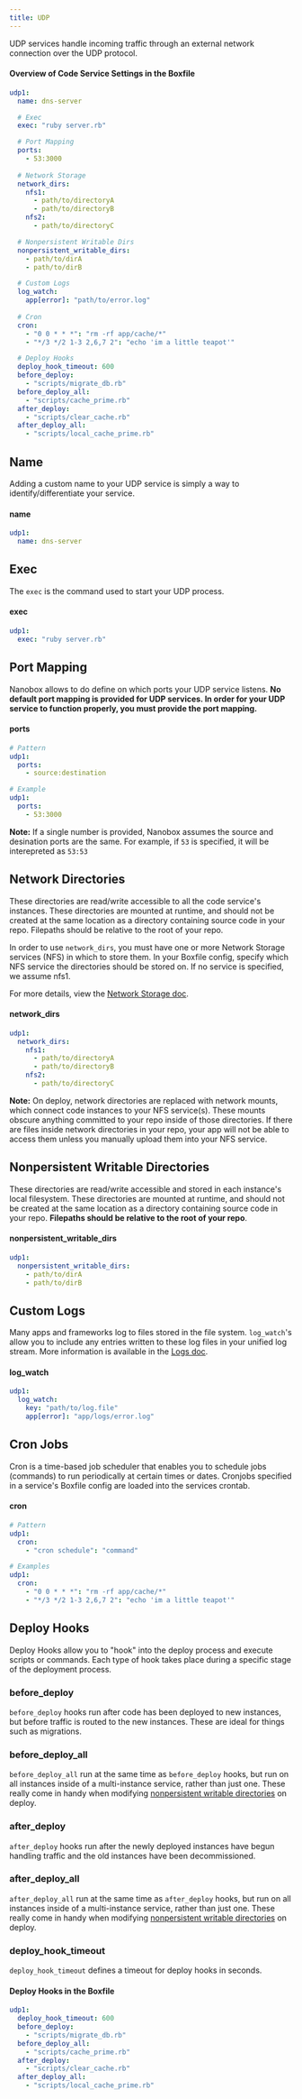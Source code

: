 ```yaml
---
title: UDP
---
```


UDP services handle incoming traffic through an external network connection over the UDP protocol.

#### Overview of Code Service Settings in the Boxfile
```yaml
udp1:
  name: dns-server

  # Exec
  exec: "ruby server.rb"

  # Port Mapping
  ports:
    - 53:3000
  
  # Network Storage
  network_dirs:
    nfs1:
      - path/to/directoryA
      - path/to/directoryB
    nfs2:
      - path/to/directoryC

  # Nonpersistent Writable Dirs
  nonpersistent_writable_dirs:
    - path/to/dirA
    - path/to/dirB

  # Custom Logs
  log_watch:
    app[error]: "path/to/error.log"
  
  # Cron
  cron:
    - "0 0 * * *": "rm -rf app/cache/*"
    - "*/3 */2 1-3 2,6,7 2": "echo 'im a little teapot'"

  # Deploy Hooks
  deploy_hook_timeout: 600
  before_deploy:
    - "scripts/migrate_db.rb"
  before_deploy_all:
    - "scripts/cache_prime.rb"
  after_deploy:
    - "scripts/clear_cache.rb"
  after_deploy_all:
    - "scripts/local_cache_prime.rb"
```

## Name
Adding a custom name to your UDP service is simply a way to identify/differentiate your service.

#### name
```yaml
udp1:
  name: dns-server
```

## Exec
The `exec` is the command used to start your UDP process.

#### exec
```yaml
udp1:
  exec: "ruby server.rb"
```

## Port Mapping
Nanobox allows to do define on which ports your UDP service listens. **No default port mapping is provided for UDP services. In order for your UDP service to function properly, you must provide the port mapping.**

#### ports
```yaml
# Pattern
udp1:
  ports:
    - source:destination

# Example
udp1:
  ports:
    - 53:3000
```

**Note:** If a single number is provided, Nanobox assumes the source and desination ports are the same. For example, if `53` is specified, it will be interepreted as `53:53`

## Network Directories
These directories are read/write accessible to all the code service's instances. These directories are mounted at runtime, and should not be created at the same location as a directory containing source code in your repo. Filepaths should be relative to the root of your repo.

In order to use `network_dirs`, you must have one or more Network Storage services (NFS) in which to store them. In your Boxfile config, specify which NFS service the directories should be stored on. If no service is specified, we assume nfs1.

For more details, view the [Network Storage doc](/getting-started/network-storage/).

#### network_dirs
```yaml
udp1:
  network_dirs:
    nfs1:
      - path/to/directoryA
      - path/to/directoryB
    nfs2:
      - path/to/directoryC
```

**Note:** On deploy, network directories are replaced with network mounts, which connect code instances to your NFS service(s). These mounts obscure anything committed to your repo inside of those directories. If there are files inside network directories in your repo, your app will not be able to access them unless you manually upload them into your NFS service.

## Nonpersistent Writable Directories
These directories are read/write accessible and stored in each instance's local filesystem. These directories are mounted at runtime, and should not be created at the same location as a directory containing source code in your repo. **Filepaths should be relative to the root of your repo**.

#### nonpersistent\_writable\_dirs
```yaml
udp1:
  nonpersistent_writable_dirs:
    - path/to/dirA
    - path/to/dirB
```

## Custom Logs
Many apps and frameworks log to files stored in the file system. `log_watch`'s allow you to include any entries written to these log files in your unified log stream. More information is available in the [Logs doc](/getting-started/logs).

#### log_watch
```yaml
udp1:
  log_watch:
    key: "path/to/log.file"
    app[error]: "app/logs/error.log"
```

## Cron Jobs
Cron is a time-based job scheduler that enables you to schedule jobs (commands) to run periodically at certain times or dates. Cronjobs specified in a service's Boxfile config are loaded into the services crontab.

#### cron
```yaml
# Pattern
udp1:
  cron:
    - "cron schedule": "command"

# Examples
udp1:
  cron:
    - "0 0 * * *": "rm -rf app/cache/*"
    - "*/3 */2 1-3 2,6,7 2": "echo 'im a little teapot'"
```

## Deploy Hooks
Deploy Hooks allow you to "hook" into the deploy process and execute scripts or commands. Each type of hook takes place during a specific stage of the deployment process.

### before_deploy
`before_deploy` hooks run after code has been deployed to new instances, but before traffic is routed to the new instances. These are ideal for things such as migrations.

### before\_deploy\_all
`before_deploy_all` run at the same time as `before_deploy` hooks, but run on all instances inside of a multi-instance service, rather than just one. These really come in handy when modifying [nonpersistent writable directories](/getting-started/nonpersistent-writable-dirs/) on deploy.

### after_deploy
`after_deploy` hooks run after the newly deployed instances have begun handling traffic and the old instances have been decommissioned.

### after\_deploy\_all
`after_deploy_all` run at the same time as `after_deploy` hooks, but run on all instances inside of a multi-instance service, rather than just one. These really come in handy when modifying [nonpersistent writable directories](/getting-started/nonpersistent-writable-dirs/) on deploy.

### deploy\_hook\_timeout
`deploy_hook_timeout` defines a timeout for deploy hooks in seconds.

#### Deploy Hooks in the Boxfile
```yaml
udp1:
  deploy_hook_timeout: 600
  before_deploy:
    - "scripts/migrate_db.rb"
  before_deploy_all:
    - "scripts/cache_prime.rb"
  after_deploy:
    - "scripts/clear_cache.rb"
  after_deploy_all:
    - "scripts/local_cache_prime.rb"
```